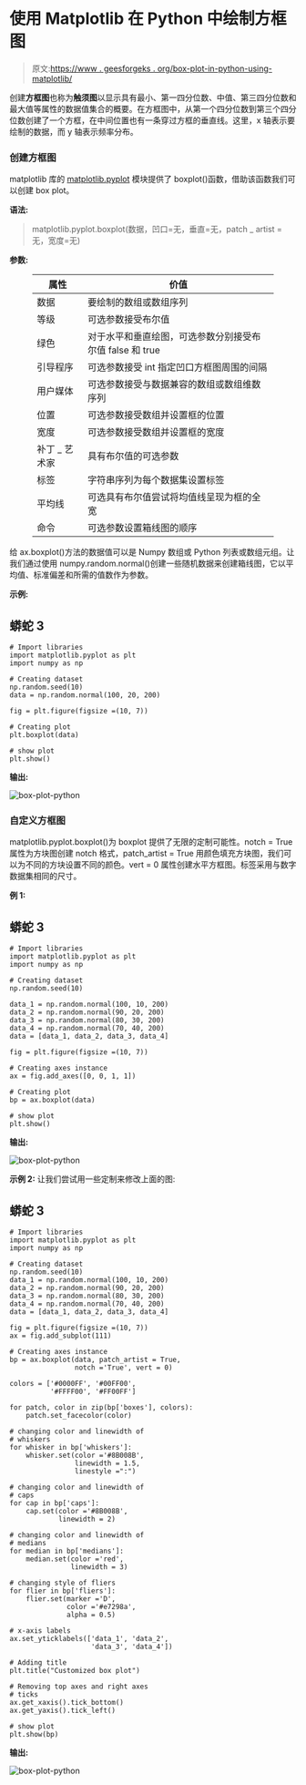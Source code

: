 # 使用 Matplotlib 在 Python 中绘制方框图

> 原文:[https://www . geesforgeks . org/box-plot-in-python-using-matplotlib/](https://www.geeksforgeeks.org/box-plot-in-python-using-matplotlib/)

创建**方框图**也称为**触须图**以显示具有最小、第一四分位数、中值、第三四分位数和最大值等属性的数据值集合的概要。在方框图中，从第一个四分位数到第三个四分位数创建了一个方框，在中间位置也有一条穿过方框的垂直线。这里，x 轴表示要绘制的数据，而 y 轴表示频率分布。

### 创建方框图

matplotlib 库的 [matplotlib.pyplot](https://www.geeksforgeeks.org/pyplot-in-matplotlib/) 模块提供了 boxplot()函数，借助该函数我们可以创建 box plot。

**语法:**

> matplotlib.pyplot.boxplot(数据，凹口=无，垂直=无，patch _ artist =无，宽度=无)

**参数:**

<figure class="table">

| 属性 | 价值 |
| --- | --- |
| 数据 | 要绘制的数组或数组序列 |
| 等级 | 可选参数接受布尔值 |
| 绿色 | 对于水平和垂直绘图，可选参数分别接受布尔值 false 和 true |
| 引导程序 | 可选参数接受 int 指定凹口方框图周围的间隔 |
| 用户媒体 | 可选参数接受与数据兼容的数组或数组维数序列 |
| 位置 | 可选参数接受数组并设置框的位置 |
| 宽度 | 可选参数接受数组并设置框的宽度 |
| 补丁 _ 艺术家 | 具有布尔值的可选参数 |
| 标签 | 字符串序列为每个数据集设置标签 |
| 平均线 | 可选具有布尔值尝试将均值线呈现为框的全宽 |
| 命令 | 可选参数设置箱线图的顺序 |

</figure>

给 ax.boxplot()方法的数据值可以是 Numpy 数组或 Python 列表或数组元组。让我们通过使用 numpy.random.normal()创建一些随机数据来创建箱线图，它以平均值、标准偏差和所需的值数作为参数。

**示例:**

## 蟒蛇 3

```
# Import libraries
import matplotlib.pyplot as plt
import numpy as np

# Creating dataset
np.random.seed(10)
data = np.random.normal(100, 20, 200)

fig = plt.figure(figsize =(10, 7))

# Creating plot
plt.boxplot(data)

# show plot
plt.show()
```

**输出:**

![box-plot-python](img/090e3780f4dea97a35bda0426bfd68ce.png)

### 自定义方框图

matplotlib.pyplot.boxplot()为 boxplot 提供了无限的定制可能性。notch = True 属性为方块图创建 notch 格式，patch_artist = True 用颜色填充方块图，我们可以为不同的方块设置不同的颜色。vert = 0 属性创建水平方框图。标签采用与数字数据集相同的尺寸。

**例 1:**

## 蟒蛇 3

```
# Import libraries
import matplotlib.pyplot as plt
import numpy as np

# Creating dataset
np.random.seed(10)

data_1 = np.random.normal(100, 10, 200)
data_2 = np.random.normal(90, 20, 200)
data_3 = np.random.normal(80, 30, 200)
data_4 = np.random.normal(70, 40, 200)
data = [data_1, data_2, data_3, data_4]

fig = plt.figure(figsize =(10, 7))

# Creating axes instance
ax = fig.add_axes([0, 0, 1, 1])

# Creating plot
bp = ax.boxplot(data)

# show plot
plt.show()
```

**输出:**

![box-plot-python](img/0a74fb08c163f22d14975223bcca6691.png)

**示例 2:** 让我们尝试用一些定制来修改上面的图:

## 蟒蛇 3

```
# Import libraries
import matplotlib.pyplot as plt
import numpy as np

# Creating dataset
np.random.seed(10)
data_1 = np.random.normal(100, 10, 200)
data_2 = np.random.normal(90, 20, 200)
data_3 = np.random.normal(80, 30, 200)
data_4 = np.random.normal(70, 40, 200)
data = [data_1, data_2, data_3, data_4]

fig = plt.figure(figsize =(10, 7))
ax = fig.add_subplot(111)

# Creating axes instance
bp = ax.boxplot(data, patch_artist = True,
                notch ='True', vert = 0)

colors = ['#0000FF', '#00FF00',
          '#FFFF00', '#FF00FF']

for patch, color in zip(bp['boxes'], colors):
    patch.set_facecolor(color)

# changing color and linewidth of
# whiskers
for whisker in bp['whiskers']:
    whisker.set(color ='#8B008B',
                linewidth = 1.5,
                linestyle =":")

# changing color and linewidth of
# caps
for cap in bp['caps']:
    cap.set(color ='#8B008B',
            linewidth = 2)

# changing color and linewidth of
# medians
for median in bp['medians']:
    median.set(color ='red',
               linewidth = 3)

# changing style of fliers
for flier in bp['fliers']:
    flier.set(marker ='D',
              color ='#e7298a',
              alpha = 0.5)

# x-axis labels
ax.set_yticklabels(['data_1', 'data_2',
                    'data_3', 'data_4'])

# Adding title
plt.title("Customized box plot")

# Removing top axes and right axes
# ticks
ax.get_xaxis().tick_bottom()
ax.get_yaxis().tick_left()

# show plot
plt.show(bp)
```

**输出:**

![box-plot-python](img/9b0752ee76de37ecce124e2a5ea2ebd6.png)